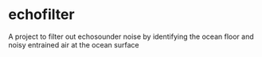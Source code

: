 # echofilter
A project to filter out echosounder noise by identifying the ocean floor and noisy entrained air at the ocean surface
